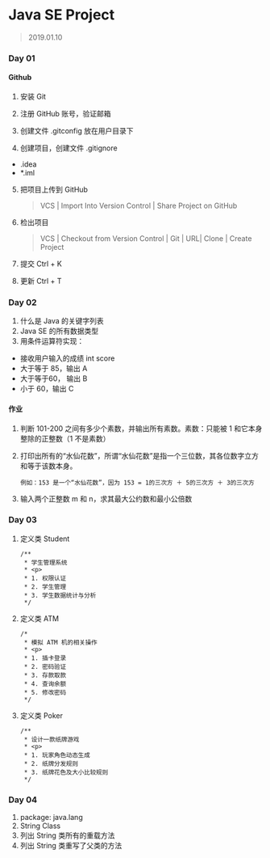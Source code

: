 # Java SE Project

> 2019.01.10

### Day 01 

#### Github

1. 安装 Git

2. 注册 GitHub 账号，验证邮箱

3. 创建文件 .gitconfig 放在用户目录下

4. 创建项目，创建文件 .gitignore
- .idea
- *.iml

5. 把项目上传到 GitHub

   > VCS | Import Into Version Control | Share Project on GitHub

5. 检出项目

   > VCS | Checkout from Version Control | Git | URL| Clone | Create Project

6. 提交 Ctrl + K

7. 更新 Ctrl + T


### Day 02

1. 什么是 Java 的关键字列表
2. Java SE 的所有数据类型
3. 用条件运算符实现：
- 接收用户输入的成绩 int score
- 大于等于 85，输出 A
- 大于等于60， 输出 B
- 小于 60，输出 C

#### 作业
1. 判断 101-200 之间有多少个素数，并输出所有素数。素数：只能被 1 和它本身整除的正整数（1 不是素数）
2. 打印出所有的“水仙花数”，所谓“水仙花数”是指一个三位数，其各位数字立方和等于该数本身。

    ```
    例如：153 是一个“水仙花数”，因为 153 = 1的三次方 ＋ 5的三次方 ＋ 3的三次方
    ```

3. 输入两个正整数 m 和 n，求其最大公约数和最小公倍数


### Day 03

1. 定义类 Student

    ```
    /**
     * 学生管理系统
     * <p>
     * 1. 权限认证
     * 2. 学生管理
     * 3. 学生数据统计与分析
     */
    ```

2. 定义类 ATM

    ```
    /*
     * 模拟 ATM 机的相关操作
     * <p>
     * 1. 插卡登录
     * 2. 密码验证
     * 3. 存款取款
     * 4. 查询余额
     * 5. 修改密码
     */
    ```

3. 定义类 Poker

    ```
    /**
     * 设计一款纸牌游戏
     * <p>
     * 1. 玩家角色动态生成
     * 2. 纸牌分发规则
     * 3. 纸牌花色及大小比较规则
     */
    ```   
    
    
### Day 04

1. package: java.lang
2. String Class
3. 列出 String 类所有的重载方法
4. 列出 String 类重写了父类的方法      
